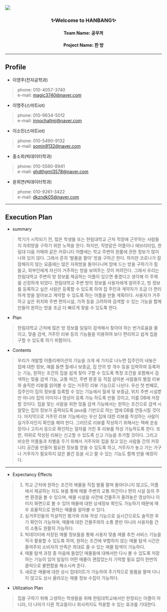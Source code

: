 <img src="https://capsule-render.vercel.app/api?type=waving&color=7BD1D2&height=270&section=header&text=HanBang%20&fontSize=90&fontColor=363636" />


<h3 align="center">✨Welcome to HANBANG✨</h3>
<h4 align="center">Team Name: 공우꺼</h4>
<h4 align="center">Project Name: 한 방</h4>

-------------------------------------------

## Profile
- 이영주(전자공학과)
> phone: 010-4057-3740 <br>
> e-mail: magic3740@naver.com
 
- 이명주(스마트iot) 
> phone: 010-9634-5012 <br>
> e-mail: innochallmj@naver.com

- 이소민(스마트iot)
> phone: 010-5490-9132 <br>
> e-mail: somin9132@naver.com

- 홍소희(빅데이터학과)
> phone: 010-5580-8941 <br>
> e-mail: ghdthgml3578@naver.com

- 윤희연(빅데이터학과)
> phone: 010-9261-3422 <br>
> e-mail: dkzndk05@naver.com<br>

---------------------------------------

## Execution Plan
- summary
>  학기가 시작되기 전, 많은 학생들 또는 한림대학교 근처 직장에 근무하는 사람들이 자취방을 구하기 위한 노력을 한다. 하지만, 직방같은 어플이나 에브리타임, 한림대 다음 카페와 같은 커뮤니티 어플에는 학교 주변의 원룸에 관한 정보가 많이 나와 있지 않다. 그래서 흔히 ‘발품을 팔아’ 방을 구하곤 한다. 하지만 코로나가 잠잠해지지 않는 요즘에는 많은 자취방을 돌아다니며 맘에 드는 방을 구하기가 힘들고, 외부인에게 자신이 거주하는 방을 보여주는 것이 꺼려진다.
 그래서 우리는 한림대학교 주변의 방 정보를 제공하는 어플이 있으면 좋겠다고 생각해 이 주제를 선정하게 되었다. 한림대학교 주변 방의 정보를 사용자에게 알려주고, 방 정보를 등록하고 싶은 사람은 등록할 수 있도록 하여 집 주인과 계약자가 조금 더 편리하게 방을 알아보고 계약할 수 있도록 하는 어플을 만들 계획이다. 사용자가 거주하고 싶은 위치와 주변 편의시설, 가격 등을 고려하여 검색할 수 있는 기능을 함께 만들어 원하는 방을 조금 더 빠르게 찾을 수 있도록 한다.

- Plan
>  한림대학교 근처에 많은 방 정보를 일일이 검색해서 찾아야 하는 번거로움을 줄이고, 맞춤 검색, 거주민 리뷰 등의 기능들을 이용하여 보다 편리하고 쉽게 집을 구할 수 있도록 하기 위함이다.

- Contents
> 우리가 개발할 어플리케이션의 기능을 크게 세 가지로 나누면 집주인이 내놓은 집에 대한 정보, 예를 들면 월세나 보증금, 집 안의 방 개수 등을 입력하여 등록하는 기능, 원하는 조건의 집을 쉽게 찾아 구할 수 있도록 특정 조건을 포함해서 검색하는 맞춤 검색 기능, 교통 여건, 주변 환경 등 직접 살아본 사람들의 별점 리뷰와 솔직한 리뷰를 읽어볼 수 있는 거주민 리뷰 기능으로 나뉜다.
 우선 첫 번째로, 집주인이 집의 정보를 등록할 수 있는 기능에서 월세 및 보증금, 위치 주변 시설뿐만 아니라 집의 이미지나 영상이 등록 가능 하도록 만들 것이고, 이를 DB에 저장할 것이다.
 집을 찾는 사람을 위한 맞춤 검색 기능에서는 원하는 조건으로 검색 시 알맞는 집의 정보가 출력되도록 java를 기반으로 하는 앱에 DB를 연동시킬 것이다. 
 마지막으로 거주민 리뷰 기능에서는 우선 집에 대한 리뷰를 작성하는 사람이 실거주자인지 확인을 해야 한다. 그러므로 리뷰를 작성하기 위해서는 택배 운송장이나 고지서 등으로 확인하는 절차를 거친 후 리뷰를 작성 가능하도록 한다. 또한, 허위로 작성된 리뷰는 신고할 수 있도록 신고 기능을 추가할 것이다. 그리고 비슷한 어플들과 차별을 두기 위해서 거주자와 집을 찾고 있는 사람들 간의 커뮤니티 공간을 만들어 필요한 정보를 얻을 수 있도록 하고, 거주자가 놓고 가는 가구나 거주자가 필요하지 않은 물건 등을 사고 팔 수 있는 기능도 함께 만들 예정이다.
 
 ------------------------------------------------
 
 - Expectancy Effects
 > 1. 학교 근처에 원하는 조건의 매물을 직접 발품 팔며 돌아다니지 않고도, 어플에서 제공하는 지도 뷰를 통해 매물 주변의 교통 여건이나 편의 시설 등의 주변 환경을 볼 수 있으며, 매물 시설을 사전에 건물주가 올려놓은 영상이나 이미지 화면으로 볼 수 있어 매물에 대한 상세정보 확인도 가능하기 때문에 매우 효율적으로 원하는 매물을 알아볼 수 있다.  
> 2. 실거주민들의 직설적인 평가와 리뷰 작성 기능으로 실시간으로도 솔직한 후기 확인이 가능하며, 매물에 대한 건물주와의 소통 뿐만 아니라 사용자들 간의 소통도 원활히 가능하다.
> 3. 빅데이터에 저장된 매물 정보들을 통해 사용자 맞춤 매물 추천 서비스 기능을 적극 활용할 수 있도록 하여, 원하는 조건에 부합하지 않는 매물 탐색 시간은 줄여주되 소비자의 만족은 최대로 줄 수 있는 매물 탐색이 가능하다.
> 4. 매물 탐색 과정 중 마음에 들었던 매물들에 대해서만 다시 볼 수 있도록 저장하는 기능이 있어 일일이 어떤 매물이 괜찮았는지 기억할 필요 없이 한번의 클릭으로 불편함을 해소시켜 준다.
> 5. 새로운 매물에 대한 상시 업데이트가 가능하여 주기적으로 발품을 팔며 다니지 않고도 상시 올라오는 매물 정보 수집이 가능하다.

- Utilization Plan
> 집을 구하기 위해 고생하는 학생들을 위해 한림대학교에서만 한정되는 어플이 아니라, 더 나아가 다른 학교들이나 회사까지도 적용할 수 있는 효과를 기대한다.
